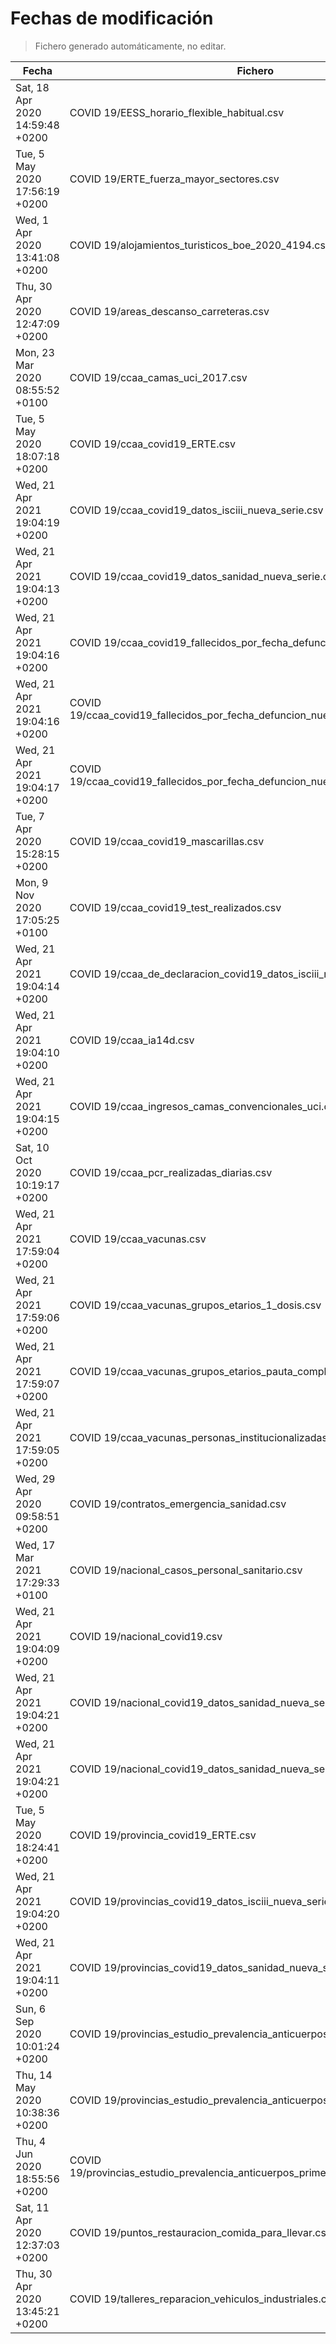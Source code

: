 # Fechas de modificación

> Fichero generado automáticamente, no editar.

| Fecha                           | Fichero                  |
|---------------------------------|--------------------------|
| Sat, 18 Apr 2020 14:59:48 +0200  | COVID 19/EESS_horario_flexible_habitual.csv |
| Tue, 5 May 2020 17:56:19 +0200  | COVID 19/ERTE_fuerza_mayor_sectores.csv |
| Wed, 1 Apr 2020 13:41:08 +0200  | COVID 19/alojamientos_turisticos_boe_2020_4194.csv |
| Thu, 30 Apr 2020 12:47:09 +0200  | COVID 19/areas_descanso_carreteras.csv |
| Mon, 23 Mar 2020 08:55:52 +0100  | COVID 19/ccaa_camas_uci_2017.csv |
| Tue, 5 May 2020 18:07:18 +0200  | COVID 19/ccaa_covid19_ERTE.csv |
| Wed, 21 Apr 2021 19:04:19 +0200  | COVID 19/ccaa_covid19_datos_isciii_nueva_serie.csv |
| Wed, 21 Apr 2021 19:04:13 +0200  | COVID 19/ccaa_covid19_datos_sanidad_nueva_serie.csv |
| Wed, 21 Apr 2021 19:04:16 +0200  | COVID 19/ccaa_covid19_fallecidos_por_fecha_defuncion_nueva_serie.csv |
| Wed, 21 Apr 2021 19:04:16 +0200  | COVID 19/ccaa_covid19_fallecidos_por_fecha_defuncion_nueva_serie_long.csv |
| Wed, 21 Apr 2021 19:04:17 +0200  | COVID 19/ccaa_covid19_fallecidos_por_fecha_defuncion_nueva_serie_original.csv |
| Tue, 7 Apr 2020 15:28:15 +0200  | COVID 19/ccaa_covid19_mascarillas.csv |
| Mon, 9 Nov 2020 17:05:25 +0100  | COVID 19/ccaa_covid19_test_realizados.csv |
| Wed, 21 Apr 2021 19:04:14 +0200  | COVID 19/ccaa_de_declaracion_covid19_datos_isciii_nueva_serie.csv |
| Wed, 21 Apr 2021 19:04:10 +0200  | COVID 19/ccaa_ia14d.csv |
| Wed, 21 Apr 2021 19:04:15 +0200  | COVID 19/ccaa_ingresos_camas_convencionales_uci.csv |
| Sat, 10 Oct 2020 10:19:17 +0200  | COVID 19/ccaa_pcr_realizadas_diarias.csv |
| Wed, 21 Apr 2021 17:59:04 +0200  | COVID 19/ccaa_vacunas.csv |
| Wed, 21 Apr 2021 17:59:06 +0200  | COVID 19/ccaa_vacunas_grupos_etarios_1_dosis.csv |
| Wed, 21 Apr 2021 17:59:07 +0200  | COVID 19/ccaa_vacunas_grupos_etarios_pauta_completa.csv |
| Wed, 21 Apr 2021 17:59:05 +0200  | COVID 19/ccaa_vacunas_personas_institucionalizadas.csv |
| Wed, 29 Apr 2020 09:58:51 +0200  | COVID 19/contratos_emergencia_sanidad.csv |
| Wed, 17 Mar 2021 17:29:33 +0100  | COVID 19/nacional_casos_personal_sanitario.csv |
| Wed, 21 Apr 2021 19:04:09 +0200  | COVID 19/nacional_covid19.csv |
| Wed, 21 Apr 2021 19:04:21 +0200  | COVID 19/nacional_covid19_datos_sanidad_nueva_serie.csv |
| Wed, 21 Apr 2021 19:04:21 +0200  | COVID 19/nacional_covid19_datos_sanidad_nueva_serie_grupos_edad.csv |
| Tue, 5 May 2020 18:24:41 +0200  | COVID 19/provincia_covid19_ERTE.csv |
| Wed, 21 Apr 2021 19:04:20 +0200  | COVID 19/provincias_covid19_datos_isciii_nueva_serie.csv |
| Wed, 21 Apr 2021 19:04:11 +0200  | COVID 19/provincias_covid19_datos_sanidad_nueva_serie.csv |
| Sun, 6 Sep 2020 10:01:24 +0200  | COVID 19/provincias_estudio_prevalencia_anticuerpos_final.csv |
| Thu, 14 May 2020 10:38:36 +0200  | COVID 19/provincias_estudio_prevalencia_anticuerpos_primera_ronda.csv |
| Thu, 4 Jun 2020 18:55:56 +0200  | COVID 19/provincias_estudio_prevalencia_anticuerpos_primera_y_segunda_ronda.csv |
| Sat, 11 Apr 2020 12:37:03 +0200  | COVID 19/puntos_restauracion_comida_para_llevar.csv |
| Thu, 30 Apr 2020 13:45:21 +0200  | COVID 19/talleres_reparacion_vehiculos_industriales.csv |
